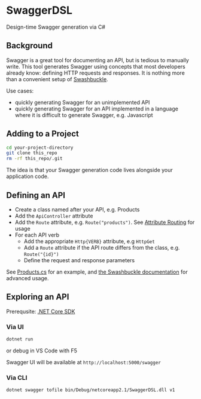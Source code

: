 # SwaggerDSL
Design-time Swagger generation via C#

## Background
Swagger is a great tool for documenting an API, but is tedious to manually write. This tool generates Swagger using concepts that most developers already know: defining HTTP requests and responses. It is nothing more than a convenient setup of [Swashbuckle](https://github.com/domaindrivendev/Swashbuckle.AspNetCore).

Use cases:

 - quickly generating Swagger for an unimplemented API
 - quickly generating Swagger for an API implemented in a language where it is difficult to generate Swagger, e.g. Javascript

## Adding to a Project
```sh
cd your-project-directory
git clone this_repo
rm -rf this_repo/.git
```

The idea is that your Swagger generation code lives alongside your application code.

## Defining an API
 - Create a class named after your API, e.g. Products
 - Add the `ApiController` attribute
 - Add the `Route` attribute, e.g. `Route("products")`. See [Attribute Routing](https://docs.microsoft.com/en-us/aspnet/core/mvc/controllers/routing?view=aspnetcore-2.1#attribute-routing) for usage
 - For each API verb
	- Add the appropriate `Http{VERB}` attribute, e.g `HttpGet`
	- Add a `Route` attribute if the API route differs from the class, e.g. `Route("{id}")`
	- Define the request and response parameters

See [Products.cs](Products.cs) for an example, and [the Swashbuckle documentation](https://github.com/domaindrivendev/Swashbuckle.AspNetCore) for advanced usage.

## Exploring an API
Prerequsite: [.NET Core SDK](https://www.microsoft.com/net/download)

### Via UI
```sh
dotnet run 
```

or debug in VS Code with F5

Swagger UI will be available at `http://localhost:5000/swagger`

### Via CLI
```sh
dotnet swagger tofile bin/Debug/netcoreapp2.1/SwaggerDSL.dll v1
```
